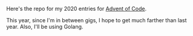 Here's the repo for my 2020 entries for [Advent of Code](https://adventofcode.com).

This year, since I'm in between gigs, I hope to get much farther than last year.  Also, I'll be using Golang.
